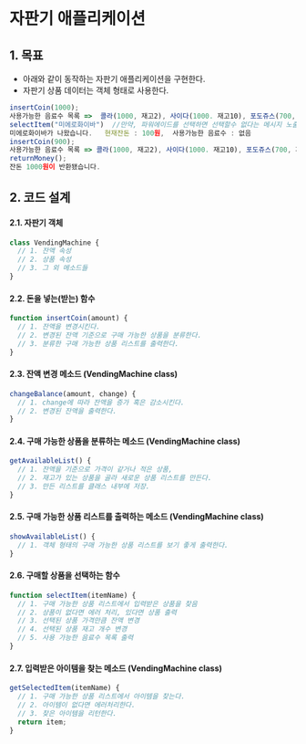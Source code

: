 자판기 애플리케이션
===
## 1. 목표
* 아래와 같이 동작하는 자판기 애플리케이션을 구현한다.
* 자판기 상품 데이터는 객체 형태로 사용한다.
```javascript
insertCoin(1000);
사용가능한 음료수 목록 =>  콜라(1000, 재고2), 사이다(1000. 재고10), 포도쥬스(700, 재고2), 딸기우유(500, 재고4), 미에로화이바(900, 재고9), 물(500, 재고10), 파워에이드(1000, 재고없음)
selectItem("미에로화이바")  //만약, 파워에이드를 선택하면 선택할수 없다는 메시지 노출. 
미에로화이바가 나왔습니다.   현재잔돈 : 100원,  사용가능한 음료수 : 없음
insertCoin(900);
사용가능한 음료수 목록 => 콜라(1000, 재고2), 사이다(1000. 재고10), 포도쥬스(700, 재고2), 딸기우유(500, 재고4), 미에로화이바(900, 재고8), 물(500, 재고10), 파워에이드(2000, 재고없음)
returnMoney();
잔돈 1000원이 반환됐습니다.
```

## 2. 코드 설계
#### 2.1. 자판기 객체
```javascript
class VendingMachine {
  // 1. 잔액 속성
  // 2. 상품 속성
  // 3. 그 외 메소드들
}
```
#### 2.2. 돈을 넣는(받는) 함수
```javascript
function insertCoin(amount) {
  // 1. 잔액을 변경시킨다.
  // 2. 변경된 잔액 기준으로 구매 가능한 상품을 분류한다.
  // 3. 분류한 구매 가능한 상품 리스트를 출력한다.
}
```
#### 2.3. 잔액 변경 메소드 (VendingMachine class)
```javascript
changeBalance(amount, change) {
  // 1. change에 따라 잔액을 증가 혹은 감소시킨다.
  // 2. 변경된 잔액을 출력한다.
}
```
#### 2.4. 구매 가능한 상품을 분류하는 메소드 (VendingMachine class)
```javascript
getAvailableList() {
  // 1. 잔액을 기준으로 가격이 같거나 적은 상품,
  // 2. 재고가 있는 상품을 골라 새로운 상품 리스트를 만든다.
  // 3. 만든 리스트를 클래스 내부에 저장.
}
```
#### 2.5. 구매 가능한 상품 리스트를 출력하는 메소드 (VendingMachine class)
```javascript
showAvailableList() {
  // 1. 객체 형태의 구매 가능한 상품 리스트를 보기 좋게 출력한다.
}
```
#### 2.6. 구매할 상품을 선택하는 함수
```javascript
function selectItem(itemName) {
  // 1. 구매 가능한 상품 리스트에서 입력받은 상품을 찾음
  // 2. 상품이 없다면 에러 처리, 있다면 상품 출력
  // 3. 선택된 상품 가격만큼 잔액 변경
  // 4. 선택된 상품 재고 개수 변경
  // 5. 사용 가능한 음료수 목록 출력
}
```
#### 2.7. 입력받은 아이템을 찾는 메소드 (VendingMachine class)
```javascript
getSelectedItem(itemName) {
  // 1. 구매 가능한 상품 리스트에서 아이템을 찾는다.
  // 2. 아이템이 없다면 에러처리한다.
  // 3. 찾은 아이템을 리턴한다.
  return item;
}
```